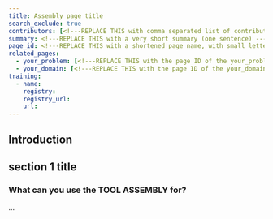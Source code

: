 ```yaml
---
title: Assembly page title
search_exclude: true
contributors: [<!---REPLACE THIS with comma separated list of contributors--->] 
summary: <!---REPLACE THIS with a very short summary (one sentence) --->
page_id: <!---REPLACE THIS with a shortened page name, with small letters and spaces, or an acronym in capital and small letters--->
related_pages: 
  - your_problem: [<!---REPLACE THIS with the page ID of the your_problem pages that you want to list here as related pages--->]
  - your_domain: [<!---REPLACE THIS with the page ID of the your_domain pages that you want to list here as related pages--->]
training:
  - name:
    registry:
    registry_url:
    url:
---
```


<!--- Tool Assembly pages should detail a particular data management tool assembly which covers one more life cycle stages from an infrastructural or domain perspective. For an example for an infrastructural example, please see: https://github.com/elixir-europe/rdmkit/blob/master/pages/tool_assembly/nels_assembly.md 
In the event that you describe a domain specific tool assembly and no adequate Domain page exists, consider first contributing to create one or raising a GitHub issue.  --->

## Introduction 

<!--- In this section you should provide a brief overview of the tool assembly, mentioning and putting into context the challenges that are particularly solved by the tool assembly and define potential users  --->


## section 1 title
 
### What can you use the TOOL ASSEMBLY for?
<!--- Sections within Tool Assembly pages (aside from "Introduction" at the start and "Relevant tools and resources " at the end) should be used to describe the potential usage of the tool and the tool assembly --->


<!--- ## Section 2 Title --->
<!--- Add more sections as needed. --->
...

